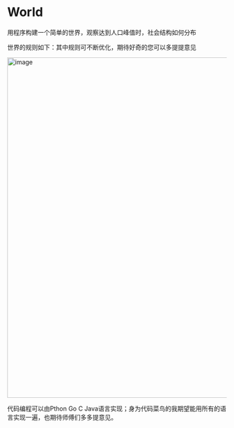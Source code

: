 # World
用程序构建一个简单的世界，观察达到人口峰值时，社会结构如何分布

世界的规则如下：其中规则可不断优化，期待好奇的您可以多提提意见

<img width="780" alt="image" src="https://github.com/Dabiaoge6/World/assets/24761048/43f1bf4e-c4b6-424f-8057-5a681a15a53f">

 
代码编程可以由Pthon Go C Java语言实现；身为代码菜鸟的我期望能用所有的语言实现一遍，也期待师傅们多多提意见。

